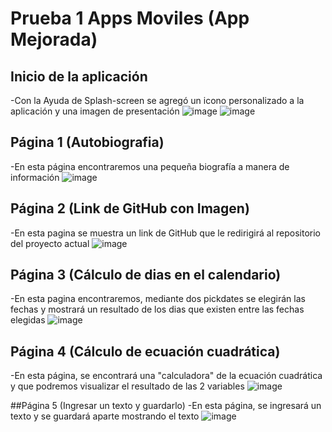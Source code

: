 # Prueba 1 Apps Moviles (App Mejorada)

## Inicio de la aplicación
  -Con la Ayuda de Splash-screen se agregó un icono personalizado a la aplicación y una imagen de presentación
  ![image](https://github.com/user-attachments/assets/ba77a3e8-8b16-4ae8-bd35-c34dd4c60707)
  ![image](https://github.com/user-attachments/assets/2f0dcc22-d423-42ec-8982-adb03f1497c4)

## Página 1 (Autobiografia)
  -En esta página encontraremos una pequeña biografía a manera de información
![image](https://github.com/user-attachments/assets/9e753567-c569-4116-9c41-64c5d53f166f)

## Página 2 (Link de GitHub con Imagen)
  -En esta pagina se muestra un link de GitHub que le redirigirá al repositorio del proyecto actual
![image](https://github.com/user-attachments/assets/881ba7fa-4ec8-49ef-8435-ff5ae99bce01)

## Página 3 (Cálculo de dias en el calendario)
  -En esta pagina encontraremos, mediante dos pickdates se elegirán las fechas y mostrará un resultado de los dias que existen entre las fechas elegidas
![image](https://github.com/user-attachments/assets/76002a9e-c512-4a98-bfd4-12b1984eea96)

## Página 4 (Cálculo de ecuación cuadrática)
  -En esta página, se encontrará una "calculadora" de la ecuación cuadrática y que podremos visualizar el resultado de las 2 variables
![image](https://github.com/user-attachments/assets/174bc819-5de7-4b58-b24c-4332eb2880aa)

##Página 5 (Ingresar un texto y guardarlo)
  -En esta página, se ingresará un texto y se guardará aparte mostrando el texto 
![image](https://github.com/user-attachments/assets/460c570b-413b-4067-8481-c5e21905ed02)
